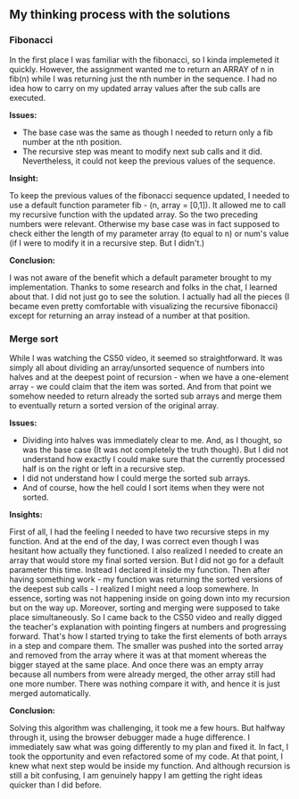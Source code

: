 ## My thinking process with the solutions

### Fibonacci

In the first place I was familiar with the fibonacci, so I kinda implemeted it quickly. However, the assignment wanted me to return an ARRAY of n in fib(n) while I was returning just the nth number in the sequence. I had no idea how to carry on my updated array values after the sub calls are executed.

**Issues:**

- The base case was the same as though I needed to return only a fib number at the nth position.
- The recursive step was meant to modify next sub calls and it did. Nevertheless, it could not keep the previous values of the sequence.

**Insight:**

To keep the previous values of the fibonacci sequence updated, I needed to use a default function parameter fib - (n, array = [0,1]). It allowed me to call my recursive function with the updated array. So the two preceding numbers were relevant.
Otherwise my base case was in fact supposed to check either the length of my parameter array (to equal to n) or num's value (if I were to modify it in a recursive step. But I didn't.)

**Conclusion:**

I was not aware of the benefit which a default parameter brought to my implementation. Thanks to some research and folks in the chat, I learned about that. I did not just go to see the solution. I actually had all the pieces (I became even pretty comfortable with visualizing the recursive fibonacci) except for returning an array instead of a number at that position.

### Merge sort

While I was watching the CS50 video, it seemed so straightforward. It was simply all about dividing an array/unsorted sequence of numbers into halves and at the deepest point of recursion - when we have a one-element array - we could claim that the item was sorted. And from that point we somehow needed to return already the sorted sub arrays and merge them to eventually return a sorted version of the original array.

**Issues:**

- Dividing into halves was immediately clear to me. And, as I thought, so was the base case (It was not completely the truth though). But I did not understand how exactly I could make sure that the currently processed half is on the right or left in a recursive step.
- I did not understand how I could merge the sorted sub arrays.
- And of course, how the hell could I sort items when they were not sorted.

**Insights:**

First of all, I had the feeling I needed to have two recursive steps in my function. And at the end of the day, I was correct even though I was hesitant how actually they functioned.
I also realized I needed to create an array that would store my final sorted version. But I did not go for a default parameter this time. Instead I declared it inside my function.
Then after having something work - my function was returning the sorted versions of the deepest sub calls - I realized I might need a loop somewhere. In essence, sorting was not happening inside on going down into my recursion but on the way up. Moreover, sorting and merging were supposed to take place simultaneously. So I came back to the CS50 video and really digged the teacher's explanation with pointing fingers at numbers and progressing forward. That's how I started trying to take the first elements of both arrays in a step and compare them. The smaller was pushed into the sorted array and removed from the array where it was at that moment whereas the bigger stayed at the same place. And once there was an empty array because all numbers from were already merged, the other array still had one more number. There was nothing compare it with, and hence it is just merged automatically.

**Conclusion:**

Solving this algorithm was challenging, it took me a few hours. But halfway through it, using the browser debugger made a huge difference. I immediately saw what was going differently to my plan and fixed it. In fact, I took the opportunity and even refactored some of my code. At that point, I knew what next step would be inside my function. And although recursion is still a bit confusing, I am genuinely happy I am getting the right ideas quicker than I did before.